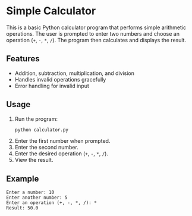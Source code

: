 # Simple Calculator

This is a basic Python calculator program that performs simple arithmetic operations. The user is prompted to enter two numbers and choose an operation (`+`, `-`, `*`, `/`). The program then calculates and displays the result.

## Features

- Addition, subtraction, multiplication, and division
- Handles invalid operations gracefully
- Error handling for invalid input

## Usage

1. Run the program:
    ```sh
    python calculator.py
    ```
2. Enter the first number when prompted.
3. Enter the second number.
4. Enter the desired operation (`+`, `-`, `*`, `/`).
5. View the result.

## Example

```
Enter a number: 10
Enter another number: 5
Enter an operation (+, -, *, /): *
Result: 50.0
```
